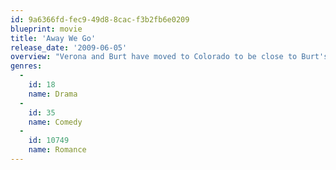 ```yaml
---
id: 9a6366fd-fec9-49d8-8cac-f3b2fb6e0209
blueprint: movie
title: 'Away We Go'
release_date: '2009-06-05'
overview: "Verona and Burt have moved to Colorado to be close to Burt's parents but, with Veronica expecting their first child, Burt’s parents decide to move to Belgium, now leaving them in a place they hate and without a support structure in place. They set off on a whirlwind tour of of disparate locations where they have friends or relatives, sampling not only different cities and climates but also different families. Along the way they realize that the journey is less about discovering where they want to live and more about figuring out what type of parents they want to be."
genres:
  -
    id: 18
    name: Drama
  -
    id: 35
    name: Comedy
  -
    id: 10749
    name: Romance
---
```

